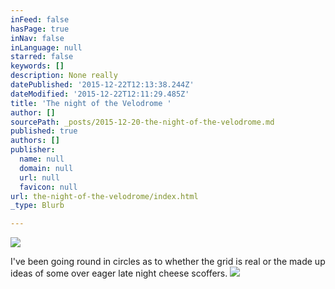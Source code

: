 ```yaml
---
inFeed: false
hasPage: true
inNav: false
inLanguage: null
starred: false
keywords: []
description: None really
datePublished: '2015-12-22T12:13:38.244Z'
dateModified: '2015-12-22T12:11:29.485Z'
title: 'The night of the Velodrome '
author: []
sourcePath: _posts/2015-12-20-the-night-of-the-velodrome.md
published: true
authors: []
publisher:
  name: null
  domain: null
  url: null
  favicon: null
url: the-night-of-the-velodrome/index.html
_type: Blurb

---
```

![](https://the-grid-user-content.s3-us-west-2.amazonaws.com/bdb8c3c4-23a3-40f5-8a17-55e686a2549d.jpg)

I've been going round in circles as to whether the grid is real or the made up ideas of some over eager late night cheese scoffers.
![](https://the-grid-user-content.s3-us-west-2.amazonaws.com/548079a9-8db0-46eb-bb0f-286a3e27d8e6.jpg)